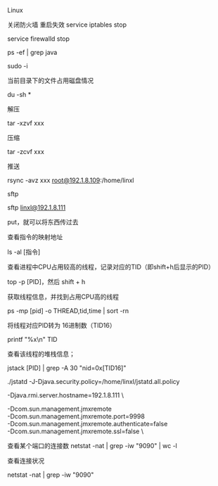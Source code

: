Linux

关闭防火墙 重启失效 service iptables stop



service firewalld stop



ps -ef | grep java



sudo -i



当前目录下的文件占用磁盘情况

du -sh *



解压

tar -xzvf xxx



压缩

tar -zcvf xxx



推送

rsync -avz xxx root@192.1.8.109:/home/linxl



sftp

sftp linxl@192.1.8.111

put，就可以将东西传过去



查看指令的映射地址

ls -al [指令]



查看进程中CPU占用较高的线程，记录对应的TID（即shift+h后显示的PID）

top -p [PID]，然后 shift + h



获取线程信息，并找到占用CPU高的线程

ps -mp [pid] -o THREAD,tid,time | sort -rn 



将线程对应PID转为 16进制数（TID16）

printf "%x\n" TID



查看该线程的堆栈信息；

jstack [PID] | grep -A 30 "nid=0x[TID16]"





./jstatd -J-Djava.security.policy=/home/linxl/jstatd.all.policy 



-Djava.rmi.server.hostname=192.1.8.111 \

-Dcom.sun.management.jmxremote \
-Dcom.sun.management.jmxremote.port=9998 \
-Dcom.sun.management.jmxremote.authenticate=false \
-Dcom.sun.management.jmxremote.ssl=false \



查看某个端口的连接数
netstat -nat | grep -iw "9090" | wc -l

查看连接状况

netstat -nat | grep -iw "9090"